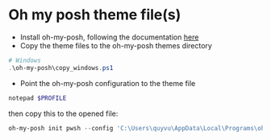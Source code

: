 # Oh my posh theme file(s)

- Install oh-my-posh, following the documentation [here](https://ohmyposh.dev/docs/)
- Copy the theme files to the oh-my-posh themes directory

```powershell
# Windows
.\oh-my-posh\copy_windows.ps1
```

- Point the oh-my-posh configuration to the theme file

```powershell
notepad $PROFILE
```

then copy this to the opened file:

```powershell
oh-my-posh init pwsh --config 'C:\Users\quyvu\AppData\Local\Programs\oh-my-posh\themes\peru2.omp.json' | Invoke-Expression
```
